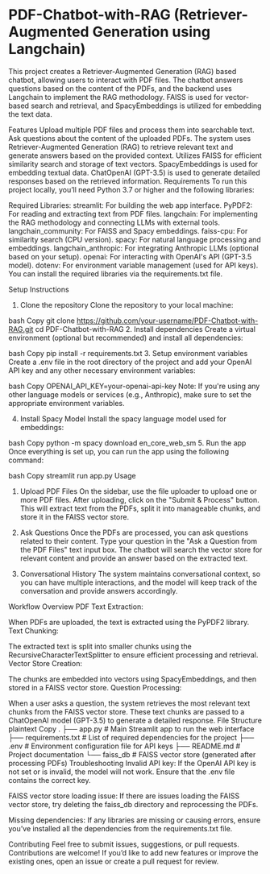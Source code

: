 # PDF-Chatbot-with-RAG (Retriever-Augmented Generation using Langchain)
This project creates a Retriever-Augmented Generation (RAG) based chatbot, allowing users to interact with PDF files. The chatbot answers questions based on the content of the PDFs, and the backend uses Langchain to implement the RAG methodology. FAISS is used for vector-based search and retrieval, and SpacyEmbeddings is utilized for embedding the text data.

Features
Upload multiple PDF files and process them into searchable text.
Ask questions about the content of the uploaded PDFs.
The system uses Retriever-Augmented Generation (RAG) to retrieve relevant text and generate answers based on the provided context.
Utilizes FAISS for efficient similarity search and storage of text vectors.
SpacyEmbeddings is used for embedding textual data.
ChatOpenAI (GPT-3.5) is used to generate detailed responses based on the retrieved information.
Requirements
To run this project locally, you’ll need Python 3.7 or higher and the following libraries:

Required Libraries:
streamlit: For building the web app interface.
PyPDF2: For reading and extracting text from PDF files.
langchain: For implementing the RAG methodology and connecting LLMs with external tools.
langchain_community: For FAISS and Spacy embeddings.
faiss-cpu: For similarity search (CPU version).
spacy: For natural language processing and embeddings.
langchain_anthropic: For integrating Anthropic LLMs (optional based on your setup).
openai: For interacting with OpenAI's API (GPT-3.5 model).
dotenv: For environment variable management (used for API keys).
You can install the required libraries via the requirements.txt file.

Setup Instructions
1. Clone the repository
Clone the repository to your local machine:

bash
Copy
git clone https://github.com/your-username/PDF-Chatbot-with-RAG.git
cd PDF-Chatbot-with-RAG
2. Install dependencies
Create a virtual environment (optional but recommended) and install all dependencies:

bash
Copy
pip install -r requirements.txt
3. Setup environment variables
Create a .env file in the root directory of the project and add your OpenAI API key and any other necessary environment variables:

bash
Copy
OPENAI_API_KEY=your-openai-api-key
Note: If you're using any other language models or services (e.g., Anthropic), make sure to set the appropriate environment variables.

4. Install Spacy Model
Install the spacy language model used for embeddings:

bash
Copy
python -m spacy download en_core_web_sm
5. Run the app
Once everything is set up, you can run the app using the following command:

bash
Copy
streamlit run app.py
Usage
1. Upload PDF Files
On the sidebar, use the file uploader to upload one or more PDF files. After uploading, click on the "Submit & Process" button. This will extract text from the PDFs, split it into manageable chunks, and store it in the FAISS vector store.

2. Ask Questions
Once the PDFs are processed, you can ask questions related to their content. Type your question in the "Ask a Question from the PDF Files" text input box. The chatbot will search the vector store for relevant content and provide an answer based on the extracted text.

3. Conversational History
The system maintains conversational context, so you can have multiple interactions, and the model will keep track of the conversation and provide answers accordingly.

Workflow Overview
PDF Text Extraction:

When PDFs are uploaded, the text is extracted using the PyPDF2 library.
Text Chunking:

The extracted text is split into smaller chunks using the RecursiveCharacterTextSplitter to ensure efficient processing and retrieval.
Vector Store Creation:

The chunks are embedded into vectors using SpacyEmbeddings, and then stored in a FAISS vector store.
Question Processing:

When a user asks a question, the system retrieves the most relevant text chunks from the FAISS vector store.
These text chunks are passed to a ChatOpenAI model (GPT-3.5) to generate a detailed response.
File Structure
plaintext
Copy
.
├── app.py                    # Main Streamlit app to run the web interface
├── requirements.txt           # List of required dependencies for the project
├── .env                       # Environment configuration file for API keys
├── README.md                  # Project documentation
└── faiss_db                   # FAISS vector store (generated after processing PDFs)
Troubleshooting
Invalid API key: If the OpenAI API key is not set or is invalid, the model will not work. Ensure that the .env file contains the correct key.

FAISS vector store loading issue: If there are issues loading the FAISS vector store, try deleting the faiss_db directory and reprocessing the PDFs.

Missing dependencies: If any libraries are missing or causing errors, ensure you’ve installed all the dependencies from the requirements.txt file.

Contributing
Feel free to submit issues, suggestions, or pull requests. Contributions are welcome! If you’d like to add new features or improve the existing ones, open an issue or create a pull request for review.
